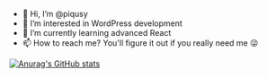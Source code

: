 - 👋 Hi, I’m @piqusy
- 👀 I’m interested in WordPress development
- 🌱 I’m currently learning advanced React
- 📫 How to reach me? You'll figure it out if you really need me 😜

[![Anurag's GitHub stats](https://github-readme-stats.vercel.app/api?username=piqusy)](https://github.com/anuraghazra/github-readme-stats)

<!---
piqusy/piqusy is a ✨ special ✨ repository because its `README.md` (this file) appears on your GitHub profile.
You can click the Preview link to take a look at your changes.
--->
